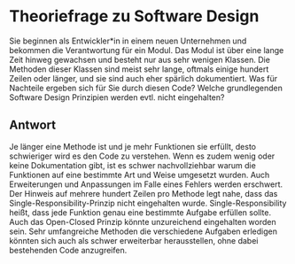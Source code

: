 # Theoriefrage zu Software Design

Sie beginnen als Entwickler*in in einem neuen Unternehmen und bekommen die Verantwortung für
ein Modul. Das Modul ist über eine lange Zeit hinweg gewachsen und besteht nur aus sehr wenigen
Klassen. Die Methoden dieser Klassen sind meist sehr lange, oftmals einige hundert Zeilen oder länger, und sie sind auch eher spärlich dokumentiert. Was für Nachteile ergeben sich für Sie durch
diesen Code? Welche grundlegenden Software Design Prinzipien werden evtl. nicht eingehalten?

## Antwort
Je länger eine Methode ist und je mehr Funktionen sie erfüllt, desto schwieriger wird es den Code zu verstehen.
Wenn es zudem wenig oder keine Dokumentation gibt, ist es schwer nachvollziehbar warum die Funktionen auf eine bestimmte Art und
Weise umgesetzt wurden. Auch Erweiterungen und Anpassungen im Falle eines Fehlers werden erschwert.  
Der Hinweis auf mehrere hundert Zeilen pro Methode legt nahe, dass das Single-Responsibility-Prinzip nicht eingehalten wurde.
Single-Responsibility heißt, dass jede Funktion genau eine bestimmte Aufgabe erfüllen sollte. Auch das Open-Closed Prinzip
könnte unzureichend eingehalten worden sein. Sehr umfangreiche Methoden die verschiedene Aufgaben erledigen könnten sich 
auch als schwer erweiterbar herausstellen, ohne dabei bestehenden Code anzugreifen.